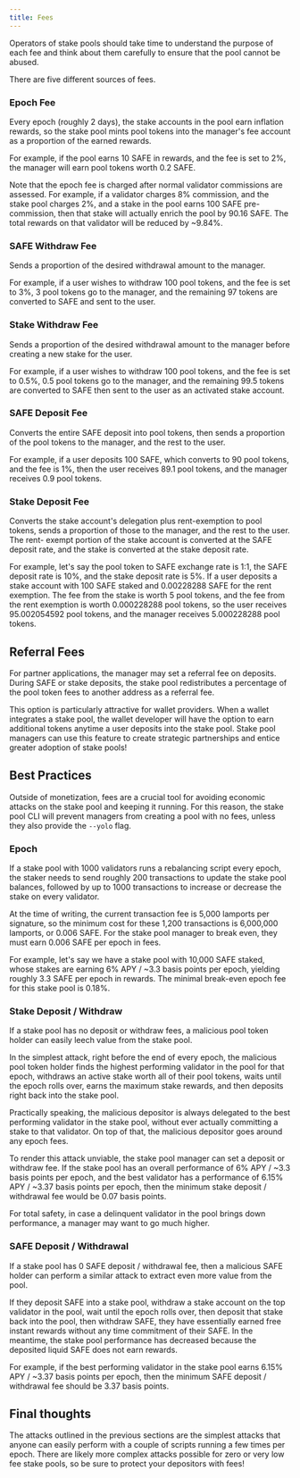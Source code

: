 ```yaml
---
title: Fees
---
```


Operators of stake pools should take time to understand the purpose of each fee
and think about them carefully to ensure that the pool cannot be abused.

There are five different sources of fees.

### Epoch Fee

Every epoch (roughly 2 days), the stake accounts in the pool earn 
inflation rewards, so the stake pool mints pool tokens into the manager's fee
account as a proportion of the earned rewards.

For example, if the pool earns 10 SAFE in rewards, and the fee is set to 2%, the
manager will earn pool tokens worth 0.2 SAFE.

Note that the epoch fee is charged after normal validator
commissions are assessed. For example, if a validator charges 8% commission,
and the stake pool charges 2%, and a stake in the pool earns 100 SAFE pre-commission,
then that stake will actually enrich the pool by 90.16 SAFE. The total rewards
on that validator will be reduced by ~9.84%.

### SAFE Withdraw Fee

Sends a proportion of the desired withdrawal amount to the manager.

For example, if a user wishes to withdraw 100 pool tokens, and the fee is set
to 3%, 3 pool tokens go to the manager, and the remaining 97 tokens are converted
to SAFE and sent to the user.

### Stake Withdraw Fee

Sends a proportion of the desired withdrawal amount to the manager before
creating a new stake for the user.

For example, if a user wishes to withdraw 100 pool tokens, and the fee is set
to 0.5%, 0.5 pool tokens go to the manager, and the remaining 99.5 tokens are
converted to SAFE then sent to the user as an activated stake account.

### SAFE Deposit Fee

Converts the entire SAFE deposit into pool tokens, then sends a proportion of
the pool tokens to the manager, and the rest to the user.

For example, if a user deposits 100 SAFE, which converts to 90 pool tokens,
and the fee is 1%, then the user receives 89.1 pool tokens, and the manager receives
0.9 pool tokens.

### Stake Deposit Fee

Converts the stake account's delegation plus rent-exemption to pool tokens,
sends a proportion of those to the manager, and the rest to the user. The rent-
exempt portion of the stake account is converted at the SAFE deposit rate, and
the stake is converted at the stake deposit rate.

For example, let's say the pool token to SAFE exchange rate is 1:1, the SAFE deposit rate
is 10%, and the stake deposit rate is 5%. If a user deposits a stake account with
100 SAFE staked and 0.00228288 SAFE for the rent exemption. The fee from the stake
is worth 5 pool tokens, and the fee from the rent exemption is worth 0.000228288
pool tokens, so the user receives 95.002054592 pool tokens, and the manager
receives 5.000228288 pool tokens.

## Referral Fees

For partner applications, the manager may set a referral fee on deposits.
During SAFE or stake deposits, the stake pool redistributes a percentage of
the pool token fees to another address as a referral fee.

This option is particularly attractive for wallet providers. When a wallet
integrates a stake pool, the wallet developer will have the option to earn
additional tokens anytime a user deposits into the stake pool. Stake pool
managers can use this feature to create strategic partnerships and entice
greater adoption of stake pools!

## Best Practices

Outside of monetization, fees are a crucial tool for avoiding economic attacks
on the stake pool and keeping it running. For this reason, the stake pool CLI
will prevent managers from creating a pool with no fees, unless they also provide
the `--yolo` flag.

### Epoch

If a stake pool with 1000 validators runs a rebalancing script every epoch, the
staker needs to send roughly 200 transactions to update the stake pool balances,
followed by up to 1000 transactions to increase or decrease the stake on every
validator.

At the time of writing, the current transaction fee is 5,000 lamports per signature,
so the minimum cost for these 1,200 transactions is 6,000,000 lamports, or 0.006 SAFE.
For the stake pool manager to break even, they must earn 0.006 SAFE per epoch in
fees.

For example, let's say we have a stake pool with 10,000 SAFE staked, whose stakes
are earning 6% APY / ~3.3 basis points per epoch, yielding roughly 3.3 SAFE per epoch
in rewards.  The minimal break-even epoch fee for this stake pool is 0.18%.

### Stake Deposit / Withdraw

If a stake pool has no deposit or withdraw fees, a malicious pool token holder
can easily leech value from the stake pool.

In the simplest attack, right before the end of every epoch, the malicious pool
token holder finds the highest performing validator in the pool for that epoch,
withdraws an active stake worth all of their pool tokens, waits until the epoch
rolls over, earns the maximum stake rewards, and then deposits right back into
the stake pool.

Practically speaking, the malicious depositor is always delegated to the best
performing validator in the stake pool, without ever actually committing a stake
to that validator. On top of that, the malicious depositor goes around any
epoch fees.

To render this attack unviable, the stake pool manager can set a deposit or withdraw
fee. If the stake pool has an overall performance of 6% APY / ~3.3 basis points
per epoch, and the best validator has a performance of 6.15% APY / ~3.37 basis
points per epoch, then the minimum stake deposit / withdrawal fee would be 
0.07 basis points.

For total safety, in case a delinquent validator in the pool brings down
performance, a manager may want to go much higher.

### SAFE Deposit / Withdrawal

If a stake pool has 0 SAFE deposit / withdrawal fee, then a malicious SAFE holder
can perform a similar attack to extract even more value from the pool.

If they deposit SAFE into a stake pool, withdraw a stake account on the top
validator in the pool, wait until the epoch rolls over, then deposit that stake
back into the pool, then withdraw SAFE, they have essentially earned free instant
rewards without any time commitment of their SAFE.  In the meantime, the stake
pool performance has decreased because the deposited liquid SAFE does not earn
rewards.

For example, if the best performing validator in the stake pool earns 6.15%
APY / ~3.37 basis points per epoch, then the minimum SAFE deposit / withdrawal
fee should be 3.37 basis points.

## Final thoughts

The attacks outlined in the previous sections are the simplest attacks that anyone
can easily perform with a couple of scripts running a few times per epoch. There are
likely more complex attacks possible for zero or very low fee stake pools, so be
sure to protect your depositors with fees!
